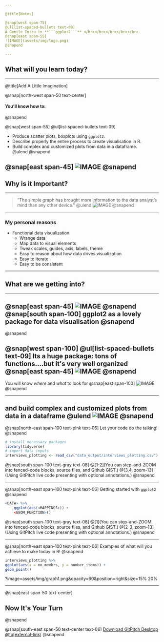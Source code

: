 ```yaml
---

@title[Notes]

@snap[west span-75]
@ul[list-spaced-bullets text-09]
A Gentle Intro to **```ggplot2```** </br></br></br></br></br>
@snap[east span-55]
![IMAGE](assets/img/logo.png)
@snapend

---
```

## What will you learn today?

---
@title[Add A Little Imagination]

@snap[north-west span-50 text-center]
#### You'll know how to:
@snapend

@snap[west span-55]
@ul[list-spaced-bullets text-09]
- Produce scatter plots, boxplots using ```ggplot2```. </br>
- Describe properly the entire process to create visualisation in R. </br>
- Build complex and customized plots from data in a dataframe. </br>
@ulend
@snapend

@snap[east span-45]
![IMAGE](assets/img/objectives.gif)
@snapend
---

## Why is it Important?

---

> "The simple graph has brought more information to the data analyst’s mind than any other device."
@ulend
![IMAGE](assets/img/Tukey.jpg)
@snapend

---

### My personal reasons
* Functional data visualization
	* Wrange data
	* Map data to visual elements
	* Tweak scales, guides, axis, labels, theme
	* Easy to reason about how data drives visualization
	* Easy to iterate
	* Easy to be consistent

---

## What are we getting into?

---
@snap[east span-45]
![IMAGE](assets/img/hex-ggplot2.png)
@snapend
@snap[south span-100]
ggplot2 as a lovely package for data visualisation
@snapend
---
@snapend

@snap[west span-100]
@ul[list-spaced-bullets text-09]
Its a huge package: tons of functions....but it's very well organized
@snap[east span-45]
![IMAGE](assets/img/hex-ggplot2.png)
@snapend
---

You will know _where_ and _what_ to look for
@snap[east span-100]
![IMAGE](assets/img/poppins-bag.gif)
@snapend

---
and build complex and customized plots from data in a dataframe
@ulend
![IMAGE](assets/img/poppins-bag-kids.gif)
@snapend
---
@snap[north-east span-100 text-pink text-06]
Let your code do the talking!
@snapend

```r zoom-18
# install necessary packages
library(tidyverse)
# import data inputs
interviews_plotting <- read_csv("data_output/interviews_plotting.csv")
```

@snap[south span-100 text-gray text-08]
@[1-2](You can step-and-ZOOM into fenced-code blocks, source files, and Github GIST.)
@[3,4, zoom-13](Using GitPitch live code presenting with optional annotations.)
@snapend


---


@snap[north-east span-100 text-pink text-06]
Getting started with ```ggplot2```
@snapend

```r zoom-18
<DATA> %>%
    ggplot(aes(<MAPPINGS>)) +
    <GEOM_FUNCTION>()
```

@snap[south span-100 text-gray text-08]
@[1](You can step-and-ZOOM into fenced-code blocks, source files, and Github GIST.)
@[2-3, zoom-13](Using GitPitch live code presenting with optional annotations.)
@snapend


---

@snap[north-east span-100 text-pink text-06]
Examples of what will you achieve to make today in R!
@snapend

```r zoom-18
interviews_plotting %>%
ggplot(aes(x = no_membrs, y = number_items)) +
geom_point()
```
?image=assets/img/graph1.png&opacity=60&position=right&size=15% 20%

---

@snap[east span-50 text-center]
## Now It's **Your** Turn
@snapend

@snap[south-east span-50 text-center text-06]
[Download GitPitch Desktop @fa[external-link]](https://gitpitch.com/docs/getting-started/tutorial/)
@snapend

